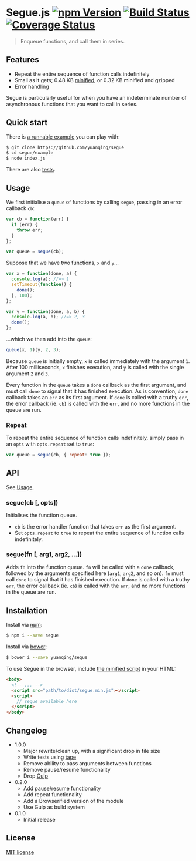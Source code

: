 # Segue.js [![npm Version](http://img.shields.io/npm/v/segue.svg?style=flat)](https://www.npmjs.org/package/segue) [![Build Status](https://img.shields.io/travis/yuanqing/segue.svg?style=flat)](https://travis-ci.org/yuanqing/segue) [![Coverage Status](https://img.shields.io/coveralls/yuanqing/segue.svg?style=flat)](https://coveralls.io/r/yuanqing/segue)

> Enqueue functions, and call them in series.

## Features

- Repeat the entire sequence of function calls indefinitely
- Small as it gets; 0.48 KB [minified](https://github.com/yuanqing/segue/blob/master/segue.min.js), or 0.32 KB minified and gzipped
- Error handling

Segue is particularly useful for when you have an indeterminate number of asynchronous functions that you want to call in series.

## Quick start

There is [a runnable example](https://github.com/yuanqing/segue/blob/master/example/index.js) you can play with:

```bash
$ git clone https://github.com/yuanqing/segue
$ cd segue/example
$ node index.js
```

There are also [tests](https://github.com/yuanqing/segue/blob/master/test/index.js).

## Usage

We first initialise a `queue` of functions by calling `segue`, passing in an error callback `cb`:

```js
var cb = function(err) {
  if (err) {
    throw err;
  }
};

var queue = segue(cb);
```

Suppose that we have two functions, `x` and `y`&hellip;

```js
var x = function(done, a) {
  console.log(a); //=> 1
  setTimeout(function() {
    done();
  }, 100);
};

var y = function(done, a, b) {
  console.log(a, b); //=> 2, 3
  done();
};
```

&hellip;which we then add into the `queue`:

```js
queue(x, 1)(y, 2, 3);
```

Because `queue` is initially empty, `x` is called immediately with the argument `1`. After 100 milliseconds, `x` finishes execution, and `y` is called with the single argument `2` and `3`.

Every function in the `queue` takes a `done` callback as the first argument, and must call `done` to signal that it has finished execution. As is convention, `done` callback takes an `err` as its first argument. If `done` is called with a truthy `err`, the error callback (ie. `cb`) is called with the `err`, and no more functions in the queue are run.

### Repeat

To repeat the entire sequence of function calls indefinitely, simply pass in an `opts` with `opts.repeat` set to `true`:

```js
var queue = segue(cb, { repeat: true });
```

## API

See [Usage](#usage).

### segue(cb [, opts])

Initialises the function queue.

- `cb` is the error handler function that takes `err` as the first argument.
- Set `opts.repeat` to `true` to repeat the entire sequence of function calls indefinitely.

### segue(fn [, arg1, arg2, &hellip;])

Adds `fn` into the function queue. `fn` will be called with a `done` callback, followed by the arguments specified here (`arg1`, `arg2`, and so on). `fn` must call `done` to signal that it has finished execution. If `done` is called with a truthy `err`, the error callback (ie. `cb`) is called with the `err`, and no more functions in the queue are run.


## Installation

Install via [npm](https://npmjs.com/):

```bash
$ npm i --save segue
```

Install via [bower](http://bower.io/):

```bash
$ bower i --save yuanqing/segue
```

To use Segue in the browser, include [the minified script](https://github.com/yuanqing/segue/blob/master/segue.min.js) in your HTML:

```html
<body>
  <!-- ... -->
  <script src="path/to/dist/segue.min.js"></script>
  <script>
    // segue available here
  </script>
</body>
```

## Changelog

- 1.0.0
  - Major rewrite/clean up, with a significant drop in file size
  - Write tests using [tape](https://github.com/substack/tape)
  - Remove ability to pass arguments between functions
  - Remove pause/resume functionality
  - Drop [Gulp](http://gulpjs.com/)
- 0.2.0
  - Add pause/resume functionality
  - Add repeat functionality
  - Add a Browserified version of the module
  - Use Gulp as build system
- 0.1.0
  - Initial release

## License

[MIT license](https://github.com/yuanqing/segue/blob/master/LICENSE)
